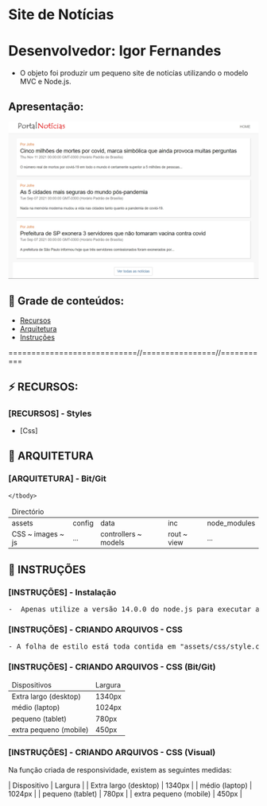 # Site de Notícias
# Desenvolvedor: Igor Fernandes

- O objeto foi produzir um pequeno site de noticías utilizando o modelo MVC e Node.js.


## Apresentação:
<img src="./screenshot.jpg" alt="screenshot">


## 🔗 Grade de conteúdos:

- [Recursos](#recursos)
- [Arquitetura](#arquitetura)
- [Instruções](#instruções)


============================//================//===========

## ⚡ RECURSOS:

### [RECURSOS] - Styles
- [Css]


## 📂 ARQUITETURA


###  [ARQUITETURA] - Bit/Git

<table>
    <thead>
        <tr>
            <td>
                Directório
            </td>
        <tr>
    </thead>
    <tbody>
        <tr>
            <td> assets </td>
            <td> config </td>
            <td> data </td>
            <td> inc </td>
            <td> node_modules </td>
        </tr>
        <tr>
            <td> CSS ~ images ~ js</td>
            <td> ... </td>
            <td> controllers ~ models</td>
            <td> rout ~ view </td>
            <td> ... </td>
        </tr>

    </tbody>
</table>


## 📂 INSTRUÇÕES

### [INSTRUÇÕES] - Instalação 
<pre>
-  Apenas utilize a versão 14.0.0 do node.js para executar a instalação no npm install dos modulos.
</pre>



### [INSTRUÇÕES] - CRIANDO ARQUIVOS - CSS

<pre>
- A folha de estilo está toda contida em "assets/css/style.css"
</pre>                            

### [INSTRUÇÕES] - CRIANDO ARQUIVOS - CSS (Bit/Git)

<table>
    <thead>
        <tr>
            <td>Dispositivos</td>
            <td>Largura</td>
        <tr>
    </thead>
    <tbody>
        <tr>
            <td> Extra largo (desktop) </td>
            <td> 1340px </td>
        </tr>
        <tr>
            <td> médio (laptop) </td>
            <td> 1024px </td>
        </tr>
        <tr>
            <td> pequeno (tablet) </td>
            <td> 780px </td>
        </tr>
        <tr>
            <td> extra pequeno (mobile) </td>
            <td> 450px </td>
        </tr>
    </tbody>
</table>


### [INSTRUÇÕES] - CRIANDO ARQUIVOS - CSS (Visual)

Na função criada de responsividade, existem as seguintes medidas:

| Dispositivo                 | Largura    |
| Extra largo (desktop)       | 1340px     |
| médio (laptop)              | 1024px     |
| pequeno (tablet)            | 780px      |
| extra pequeno (mobile)      | 450px      |


